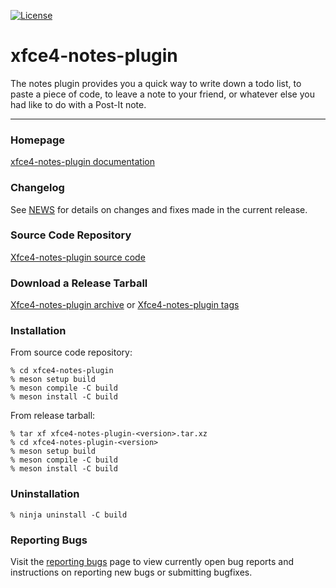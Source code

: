 [![License](https://img.shields.io/badge/License-GPL%20v2-blue.svg)](https://gitlab.xfce.org/panel-plugins/xfce4-notes-plugin/-/blob/master/COPYING)

# xfce4-notes-plugin

The notes plugin provides you a quick way to write down a todo list,
to paste a piece of code, to leave a note to your friend, or whatever
else you had like to do with a Post-It note.

----

### Homepage

[xfce4-notes-plugin documentation](https://docs.xfce.org/panel-plugins/xfce4-notes-plugin)

### Changelog

See [NEWS](https://gitlab.xfce.org/panel-plugins/xfce4-notes-plugin/-/blob/master/NEWS)
for details on changes and fixes made in the current release.

### Source Code Repository

[Xfce4-notes-plugin source code](https://gitlab.xfce.org/panel-plugins/xfce4-notes-plugin)

### Download a Release Tarball

[Xfce4-notes-plugin archive](https://archive.xfce.org/src/panel-plugins/xfce4-notes-plugin)
    or
[Xfce4-notes-plugin tags](https://gitlab.xfce.org/panel-plugins/xfce4-notes-plugin/-/tags)

### Installation

From source code repository: 

    % cd xfce4-notes-plugin
    % meson setup build
    % meson compile -C build
    % meson install -C build

From release tarball:

    % tar xf xfce4-notes-plugin-<version>.tar.xz
    % cd xfce4-notes-plugin-<version>
    % meson setup build
    % meson compile -C build
    % meson install -C build

### Uninstallation

    % ninja uninstall -C build

### Reporting Bugs

Visit the [reporting bugs](https://docs.xfce.org/panel-plugins/xfce4-notes-plugin/bugs)
page to view currently open bug reports and instructions on reporting new bugs or
submitting bugfixes.

